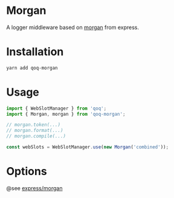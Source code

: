 # Morgan
A logger middleware based on [morgan](https://github.com/expressjs/morgan) from express.

# Installation
```bash
yarn add qoq-morgan
```

# Usage
```typescript
import { WebSlotManager } from 'qoq';
import { Morgan, morgan } from 'qoq-morgan';

// morgan.token(...)
// morgan.format(...)
// morgan.compile(...)

const webSlots = WebSlotManager.use(new Morgan('combined'));
```

# Options
@see [express/morgan](https://github.com/expressjs/morgan/blob/master/README.md)
